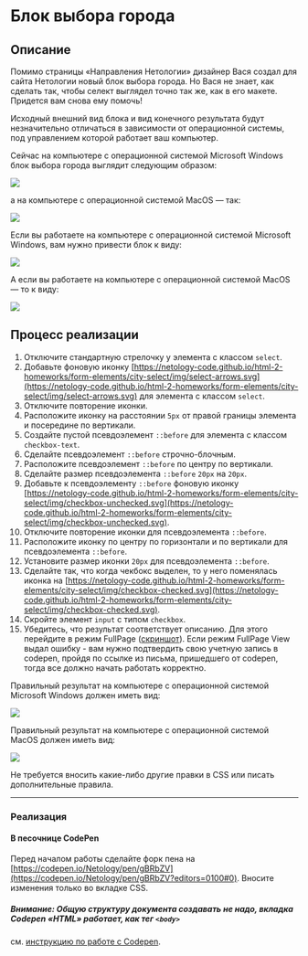 # Блок выбора города

## Описание

Помимо страницы «Направления Нетологии» дизайнер Вася создал для сайта Нетологии новый блок выбора города. Но Вася не знает, как сделать так, чтобы селект выглядел точно так же, как в его макете. Придется вам снова ему помочь!

Исходный внешний вид блока и вид конечного результата будут незначительно отличаться в зависимости от операционной системы, под управлением которой работает ваш компьютер.

Сейчас на компьютере с операционной системой Microsoft Windows блок выбора города выглядит следующим образом:

![](https://netology-code.github.io/html-2-homeworks/sources/3-2/city-select-win-before.jpg)

а на компьютере с операционной системой MacOS &mdash; так:

![](https://netology-code.github.io/html-2-homeworks/sources/3-2/city-select-before.jpg)

Если вы работаете на компьютере с операционной системой Microsoft Windows, вам нужно привести блок к виду:

![](https://netology-code.github.io/html-2-homeworks/sources/3-2/city-select-win-after.jpg)

А если вы работаете на компьютере с операционной системой MacOS &mdash; то к виду:

![](https://netology-code.github.io/html-2-homeworks/sources/3-2/city-select-after.jpg)

## Процесс реализации

1. Отключите стандартную стрелочку у элемента с классом `select`.
2. Добавьте фоновую иконку [https://netology-code.github.io/html-2-homeworks/form-elements/city-select/img/select-arrows.svg](https://netology-code.github.io/html-2-homeworks/form-elements/city-select/img/select-arrows.svg) для элемента с классом `select`.  
3. Отключите повторение иконки.
4. Расположите иконку на расстоянии `5px` от правой границы элемента и посередине по вертикали.
5. Создайте пустой псевдоэлемент `::before` для элемента с классом `checkbox-text`.
6. Сделайте псевдоэлемент `::before` строчно-блочным.
7. Расположите псевдоэлемент `::before` по центру по вертикали.
8. Сделайте размер псевдоэлемента `::before` `20px` на `20px`.
9. Добавьте к псевдоэлементу `::before` фоновую иконку [https://netology-code.github.io/html-2-homeworks/form-elements/city-select/img/checkbox-unchecked.svg](https://netology-code.github.io/html-2-homeworks/form-elements/city-select/img/checkbox-unchecked.svg).
10. Отключите повторение иконки для псевдоэлемента `::before`.
11. Расположите иконку по центру по горизонтали и по вертикали для псевдоэлемента `::before`.
12. Установите размер иконки `20px` для псевдоэлемента `::before`.
13. Сделайте так, что когда чекбокс выделен, то у него поменялась иконка на [https://netology-code.github.io/html-2-homeworks/form-elements/city-select/img/checkbox-checked.svg](https://netology-code.github.io/html-2-homeworks/form-elements/city-select/img/checkbox-checked.svg).
14. Скройте элемент `input` с типом `checkbox`.
15. Убедитесь, что результат соответствует описанию. Для этого перейдите в режим FullPage ([скриншот](/sources/screen.md)). Если режим FullPage View выдал ошибку - вам нужно подтвердить свою учетную запись в codepen, пройдя по ссылке из письма, пришедшего от codepen, тогда все должно начать работать корректно.

Правильный результат на компьютере с операционной системой Microsoft Windows должен иметь вид:

![](https://netology-code.github.io/html-2-homeworks/sources/3-2/city-select-win-after.jpg)

Правильный результат на компьютере с операционной системой MacOS должен иметь вид:

![](https://netology-code.github.io/html-2-homeworks/sources/3-2/city-select-after.jpg)

Не требуется вносить какие-либо другие правки в CSS или писать дополнительные правила.

---

### Реализация

#### В песочнице CodePen

Перед началом работы сделайте форк пена на [https://codepen.io/Netology/pen/gBRbZV](https://codepen.io/Netology/pen/gBRbZV?editors=0100#0). Вносите изменения только во вкладке CSS.

##### Внимание: Общую структуру документа создавать не надо, вкладка Codepen «HTML» работает, как тег `<body>`
см. [инструкцию по работе с Codepen](https://github.com/netology-code/guides/tree/master/codepen).
